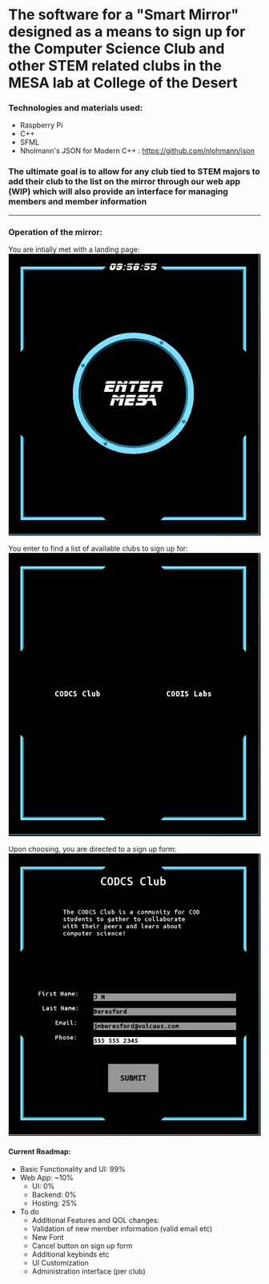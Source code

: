 # The software for a "Smart Mirror" designed as a means to sign up for the Computer Science Club and other STEM related clubs in the MESA lab at College of the Desert
 
### Technologies and materials used:
 - Raspberry Pi
 - C++
 - SFML
 - Nholmann's JSON for Modern C++ : https://github.com/nlohmann/json
 
### The ultimate goal is to allow for any club tied to STEM majors to add their club to the list on the mirror through our web app (WIP) which will also provide an interface for managing members and member information
---

### Operation of the mirror:
You are intially met with a landing page:  
![Landing Page](img/mesa1.png)  
  
You enter to find a list of available clubs to sign up for:  
![Club List](img/mesa2.png)  
  
Upon choosing, you are directed to a sign up form:  
![Sign Up Form](img/mesa3.png)


#### Current Roadmap:
 - Basic Functionality and UI: 99%
 - Web App: ~10%
   - UI: 0%
   - Backend: 0%
   - Hosting: 25%
 - To do
   - Additional Features and QOL changes:
    - Validation of new member information (valid email etc)
    - New Font
    - Cancel button on sign up form
    - Additional keybinds etc
    - UI Customization
    - Administration interface (per club)
